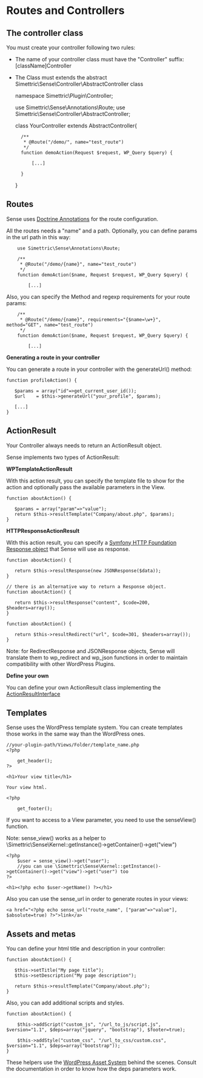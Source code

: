 # Routes and Controllers

## The controller class

You must create your controller following two rules:
* The name of your controller class must have the "Controller" suffix: [className]Controller
* The Class must extends the abstract Simettric\Sense\Controller\AbstractController class


    namespace Simettric\Plugin\Controller;
    
    use Simettric\Sense\Annotations\Route;
    use Simettric\Sense\Controller\AbstractController;  
    
    class YourController extends AbstractController{
    
        /**
         * @Route("/demo/", name="test_route")
         */
        function demoAction(Request $request, WP_Query $query) {
    
            [...]
    
        }
    
    }
    

## Routes

Sense uses [Doctrine Annotations]() for the route configuration.

All the routes needs a "name" and a path. Optionally, you can define params in the url path in this way:


        use Simettric\Sense\Annotations\Route;
        
        /**
         * @Route("/demo/{name}", name="test_route")
         */
        function demoAction($name, Request $request, WP_Query $query) {
    
            [...]

Also, you can specify the Method and regexp requirements for your route params:

        /**
         * @Route("/demo/{name}", requirements="{$name=\w+}", method="GET", name="test_route")
         */
        function demoAction($name, Request $request, WP_Query $query) {
    
            [...]
            

**Generating a route in your controller**

You can generate a route in your controller with the generateUrl() method:

    function profileAction() {
    
       $params = array("id"=>get_current_user_id());
       $url    = $this->generateUrl("your_profile", $params);
       
       [...]
    }
            
            
## ActionResult

Your Controller always needs to return an ActionResult object. 

Sense implements two types of ActionResult:

**WPTemplateActionResult**

With this action result, you can specify the template file to show for the action and optionally pass the available parameters in the View.

    function aboutAction() {
    
       $params = array("param"=>"value");
       return $this->resultTemplate("Company/about.php", $params);
    }

**HTTPResponseActionResult**

With this action result, you can specify a [Symfony HTTP Foundation Response object]() that Sense will use as response.
 
    function aboutAction() {
    
       return $this->resultResponse(new JSONResponse($data));
    }
     
    // there is an alternative way to return a Response object.
    function aboutAction() {
    
       return $this->resultResponse("content", $code=200, $headers=array());
    }
     
    function aboutAction() {
    
       return $this->resultRedirect("url", $code=301, $headers=array());
    }
    

Note: for RedirectResponse and JSONResponse objects, Sense will translate them to wp_redirect and wp_json functions in order to maintain compatibility with other WordPress Plugins.



**Define your own**

You can define your own ActionResult class implementing the [ActionResultInterface]()

## Templates

Sense uses the WordPress template system. 
You can create templates those works in the same way than the WordPress ones.

    //your-plugin-path/Views/Folder/template_name.php     
    <?php
    
        get_header();
    ?>
     
    <h1>Your view title</h1>
    
    Your view html.
     
    <?php
    
        get_footer();
        
If you want to access to a View parameter, you need to use the senseView() function.
 
Note: sense_view() works as a helper to \Simettric\Sense\Kernel::getInstance()->getContainer()->get("view")
  
    <?php
        $user = sense_view()->get("user");
        //you can use \Simettric\Sense\Kernel::getInstance()->getContainer()->get("view")->get("user") too
    ?>
     
    <h1><?php echo $user->getName() ?></h1>
    
Also you can use the sense_url in order to generate routes in your views:

    <a href="<?php echo sense_url("route_name", ["param"=>"value"], $absolute=true) ?>">link</a>
     


## Assets and metas

You can define your html title and description in your controller:

    function aboutAction() {
    
       $this->setTitle("My page title");
       $this->setDescription("My page description");
       
       return $this->resultTemplate("Company/about.php");
    }

Also, you can add additional scripts and styles.

    function aboutAction() {
    
        $this->addScript("custom_js", "/url_to_js/script.js", $version="1.1", $deps=array("jquery", "bootstrap"), $footer=true);
    
        $this->addStyle("custom_css", "/url_to_css/custom.css", $version="1.1", $deps=array("bootstrap"));
	}
	
These helpers use the [WordPress Asset System](https://developer.wordpress.org/themes/basics/including-css-javascript/) behind the scenes. Consult the documentation in order to know how the deps parameters work.
